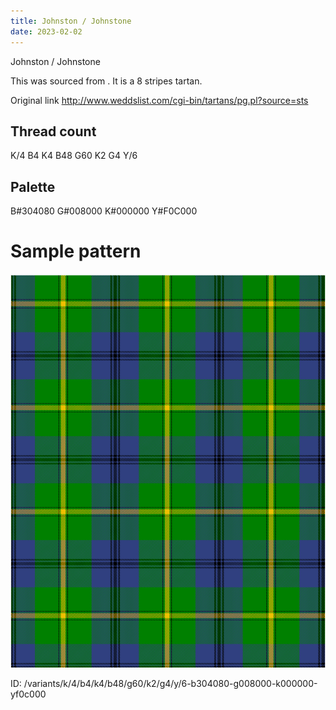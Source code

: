 ```yaml
---
title: Johnston / Johnstone
date: 2023-02-02
---
```

Johnston / Johnstone

This was sourced from <no value>.  It is a 8 stripes tartan.

Original link http://www.weddslist.com/cgi-bin/tartans/pg.pl?source=sts

## Thread count
K/4 B4 K4 B48 G60 K2 G4 Y/6

## Palette
B#304080 G#008000 K#000000 Y#F0C000

# Sample pattern

![Tartan detail](tartan.png "K/4 B4 K4 B48 G60 K2 G4 Y/6 tartan")

ID: /variants/k/4/b4/k4/b48/g60/k2/g4/y/6-b304080-g008000-k000000-yf0c000